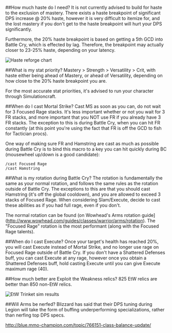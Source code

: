 ##How much haste do I need?
It is not currently advised to build for haste to the exclusion of mastery.  There exists a haste breakpoint of significant DPS increase @ 20% haste, however it is very difficult to itemize for, and the lost mastery if you don't get to the haste breakpoint will hurt your DPS significantly.

Furthermore, the 20% haste breakpoint is based on getting a 5th GCD into Battle Cry, which is effected by lag.  Therefore, the breakpoint may actually closer to 23-25% haste, depending on your latency.

![Haste reforge chart](https://cdn.discordapp.com/attachments/148898720803586048/226718574520172545/IMG_1979.JPG)

##What is my stat priority?
Mastery > Strength > Versatility > Crit, with haste either being ahead of Mastery, or ahead of Versatility, depending on how close to the 20% haste breakpoint you are.

For the most accurate stat priorities, it's advised to run your character through Simulationcraft.

##When do I cast Mortal Strike?
Cast MS as soon as you can, do not wait for 3 Focused Rage stacks.  It's less important whether or not you wait for 3 FR stacks, and more important that you NOT use FR if you already have 3 FR stacks.  The exception to this is during Battle Cry, when you can hit FR constantly (at this point you're using the fact that FR is off the GCD to fish for Tactician procs).

One way of making sure FR and Hamstring are cast as much as possible during Battle Cry is to bind this macro to a key you can hit quickly during BC (mousewheel up/down is a good candidate):

```
/cast Focused Rage
/cast Hamstring
```

##What is my rotation during Battle Cry?
The rotation is fundamentally the same as your normal rotation, and follows the same rules as the rotation outside of Battle Cry.  The exceptions to this are that you should cast Hamstring (it's off the global cooldown), and you are allowed to exceed 3 stacks of Focused Rage.  When considering Slam/Execute, decide to cast these abilities as if you had full rage, even if you don't.

The normal rotation can be found (on Wowhead's Arms rotation guide](http://www.wowhead.com/guides/classes/warrior/arms/rotation).  The "Focused Rage" rotation is the most performant (along with the Focused Rage talents).

##When do I cast Execute?
Once your target's health has reached 20%, you will cast Execute instead of Mortal Strike, and no longer use rage on Focused Rage outside of Battle Cry.  If you don't have a Shattered Defenses buff, you can cast Execute at any rage, however once you obtain a Shattered Defenses buff, hold casting Execute until you can give Execute maximum rage (40).

##How much better are Exploit the Weakness relics?
825 EtW relics are better than 850 non-EtW relics.

![EtW Trinket sim results](https://images-1.discordapp.net/.eJwFwVEOgyAMANC7cAAKBVnnbQgSNFNKaI0fy-6-977mnqdZza46ZAXYDik8NyvKM7dqG3M7ax6H2MIXZNVc9qt2FfCR6E0vdOTCQslFAsQUKERKGHFB752Du386P92O3szvDwhhItg.e_RgUgI7_Gug-MvSBn_-M9UbWb4)

##Will Arms be nerfed?
Blizzard has said that their DPS tuning during Legion will take the form of buffing underperforming specializations, rather than nerfing top DPS specs.

http://blue.mmo-champion.com/topic/766151-class-balance-update/
